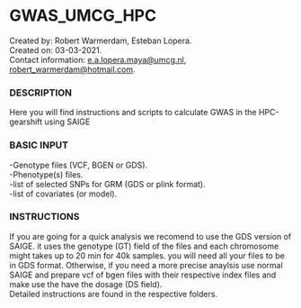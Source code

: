 # GWAS_UMCG_HPC

Created by: Robert Warmerdam, Esteban Lopera.\
Created on: 03-03-2021. \
Contact information: e.a.lopera.maya@umcg.nl, robert_warmerdam@hotmail.com. 

### DESCRIPTION
Here you will find instructions and scripts to calculate GWAS in the HPC-gearshift using SAIGE

### BASIC INPUT
-Genotype files (VCF, BGEN or GDS). \
-Phenotype(s) files. \
-list of selected SNPs for GRM  (GDS or plink format). \
-list of covariates (or model). 

### INSTRUCTIONS
If you are going for a quick analysis we recomend to use the GDS version of SAIGE. it uses the genotype (GT) field of the files and each chromosome might takes up to 20 min for 40k samples. you will need all your files to be in GDS format. Otherwise, if you need a more precise anaylsis use normal SAIGE and prepare vcf of bgen files with their respective index files and make use the have the dosage (DS field). \
Detailed instructions are found in the respective folders.
